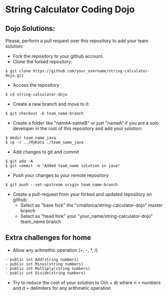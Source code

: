 String Calculator Coding Dojo
=========================

## Dojo Solutions:
Please, perform a pull request over this repository to add your team solution:
* Fork the repository to your github account.
* Clone the forked repository:
```
$ git clone https://github.com/your_username/string-calculator-dojo.git
```    
* Access the repository
```
$ cd string-calculator-dojo
```
* Create a new branch and move to it:
```
$ git checkout -b team_name-branch
```
* Create a folder like "nameA-nameB" or just "nameA" if you are a solo developer in the root of this repository and add your solution:
```
$ mkdir team_name_java
$ cp -r ../MyKata ./team_name_java
```
* Add changes to git and commit
```
$ git add -A
$ git commit -m "Added team_name solution in java"
```
* Push your changes to your remote repository
```
$ git push --set-upstream origin team_name-branch
```
* Create a pull-request from your forked and updated repository on github:
   * Select as "base fork" the "cmallorca/string-calculator-dojo" master branch
   * Select as "head fork" your "your_name/string-calculator-dojo" team_name branch 

## Extra challenges for home
* Allow any aritmethic operation (+, -, *, /)
```
- public int Add(string numbers)
- public int Minus(string numbers)
- public int Multiply(string numbers)
- public int Divide(string numbers)
```
* Try to reduce the cost of your solution to O(n + d) where n = numbers and d = delimiters for any arithmetic operation
